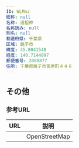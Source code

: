 ```yaml
---
ID: WLMnz
総称: null
名称: 道祖神
名称読み: null
別名: null
都道府県: 千葉県
区域: 銚子市
緯度: 35.8041548
経度: 140.7144897
郵便番号: 2880877
住所: 千葉県銚子市宮原町４４８
---
```


## その他

### 参考URL

| URL | 説明          |
| --- | ------------- |
|     | OpenStreetMap |
